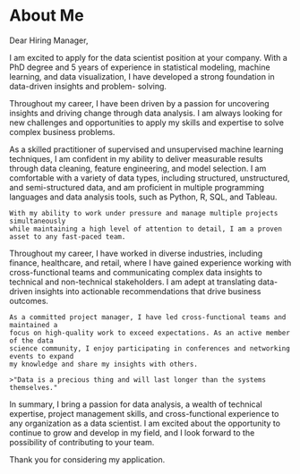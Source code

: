 # About Me 
Dear Hiring Manager,

I am excited to apply for the data scientist position at your company. With a PhD degree
and 5 years of experience in statistical modeling, machine learning, and data
visualization, I have developed a strong foundation in data-driven insights and problem- solving.

Throughout my career, I have been driven by a passion for uncovering insights and
driving change through data analysis. I am always looking for new challenges and
opportunities to apply my skills and expertise to solve complex business problems.

As a skilled practitioner of supervised and unsupervised machine learning techniques, I
am confident in my ability to deliver measurable results through data cleaning, feature
engineering, and model selection. I am comfortable with a variety of data types, including structured, unstructured, and semi-structured data, and am proficient in multiple programming languages and data analysis tools, such as Python, R, SQL, and Tableau.

```{warning}
With my ability to work under pressure and manage multiple projects simultaneously
while maintaining a high level of attention to detail, I am a proven asset to any fast-paced team.
```

Throughout my career, I have worked in diverse industries, including finance, healthcare,
and retail, where I have gained experience working with cross-functional teams and
communicating complex data insights to technical and non-technical stakeholders. I am
adept at translating data-driven insights into actionable recommendations that drive
business outcomes.

```{Note}
As a committed project manager, I have led cross-functional teams and maintained a
focus on high-quality work to exceed expectations. As an active member of the data
science community, I enjoy participating in conferences and networking events to expand
my knowledge and share my insights with others.
```

```{margin} Quote by Tim Berners-Lee
>"Data is a precious thing and will last longer than the systems themselves." 
```

In summary, I bring a passion for data analysis, a wealth of technical expertise, project
management skills, and cross-functional experience to any organization as a data
scientist. I am excited about the opportunity to continue to grow and develop in my field,
and I look forward to the possibility of contributing to your team.

Thank you for considering my application. 